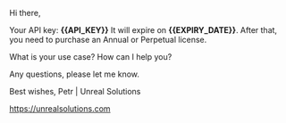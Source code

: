 Hi there,

Your API key: **{{API_KEY}}**
It will expire on **{{EXPIRY_DATE}}**. After that, you need to purchase an Annual or Perpetual license.

What is your use case? How can I help you?

Any questions, please let me know.

Best wishes,
Petr | Unreal Solutions

https://unrealsolutions.com